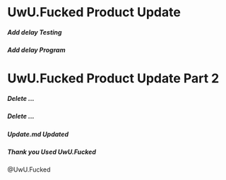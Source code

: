 # UwU.Fucked Product Update
##### Add delay Testing
##### Add delay Program

# UwU.Fucked Product Update Part 2
##### Delete ...
##### Delete ...
##### Update.md Updated

##### Thank you Used UwU.Fucked

@UwU.Fucked
